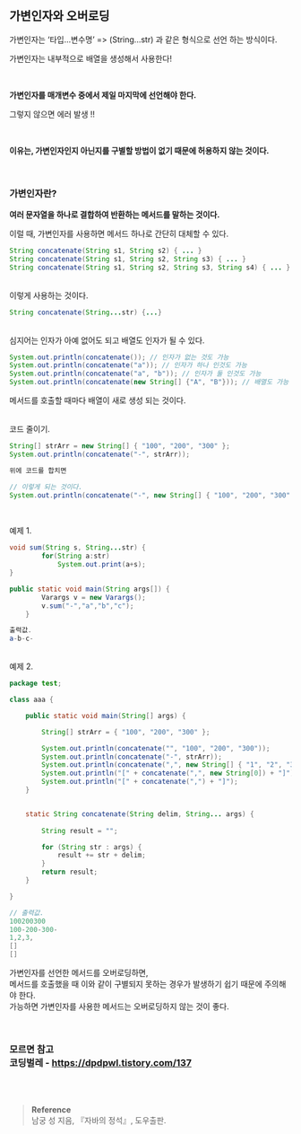 ## 가변인자와 오버로딩

가변인자는 ‘타입...변수명’ => (String...str) 과 같은 형식으로 선언 하는 방식이다.

가변인자는 내부적으로 배열을 생성해서 사용한다! 

<br/>

**가변인자를 매개변수 중에서 제일 마지막에 선언해야 한다.**

그렇지 않으면 에러 발생 !! 

<br/>

**이유는, 가변인자인지 아닌지를 구별할 방법이 없기 때문에 허용하지 않는 것이다.**

<br/>

### 가변인자란?

**여러 문자열을 하나로 결합하여 반환하는 메서드를 말하는 것이다.**

이럴 때, 가변인자를 사용하면 메서드 하나로 간단히 대체할 수 있다.

```java
String concatenate(String s1, String s2) { ... }
String concatenate(String s1, String s2, String s3) { ... }
String concatenate(String s1, String s2, String s3, String s4) { ... }
```

<br/>이렇게 사용하는 것이다.

```java
String concatenate(String...str) {...}
```

<br/>심지어는 인자가 아예 없어도 되고 배열도 인자가 될 수 있다.

```java
System.out.println(concatenate()); // 인자가 없는 것도 가능
System.out.println(concatenate("a")); // 인자가 하나 인것도 가능
System.out.println(concatenate("a", "b")); // 인자가 둘 인것도 가능
System.out.println(concatenate(new String[] {"A", "B"})); // 배열도 가능
```

메서드를 호출할 때마다 배열이 새로 생성 되는 것이다.

<br/>코드 줄이기.

```java
String[] strArr = new String[] { "100", "200", "300" };
System.out.println(concatenate("-", strArr));

위에 코드를 합치면 

// 이렇게 되는 것이다.
System.out.println(concatenate("-", new String[] { "100", "200", "300" }));
```

<br/>

예제 1.
```java
void sum(String s, String...str) {
        for(String a:str)
            System.out.print(a+s);
}

public static void main(String args[]) {
        Varargs v = new Varargs();
        v.sum("-","a","b","c");
    }

출력값.
a-b-c-
```




<br/>예제 2.

```java
package test;

class aaa {

	public static void main(String[] args) {

		String[] strArr = { "100", "200", "300" };

		System.out.println(concatenate("", "100", "200", "300"));
		System.out.println(concatenate("-", strArr));
		System.out.println(concatenate(",", new String[] { "1", "2", "3" }));
		System.out.println("[" + concatenate(",", new String[0]) + "]");
		System.out.println("[" + concatenate(",") + "]");
	}


	static String concatenate(String delim, String... args) { 
					
		String result = "";

		for (String str : args) {
			result += str + delim;
		}
		return result;
	}

}

// 출력값.
100200300
100-200-300-
1,2,3,
[]
[]
```

가변인자를 선언한 메서드를 오버로딩하면, <br/>메서드를 호출했을 때 이와 같이 구별되지 못하는 경우가 발생하기 쉽기 때문에 주의해야 한다. <br/>가능하면 가변인자를 사용한 메서드는 오버로딩하지 않는 것이 좋다.

<br/>

### 모르면 참고 <br/>코딩벌레 - https://dpdpwl.tistory.com/137


<br/><br/>

>**Reference**
><br/>남궁 성 지음, 『자바의 정석』, 도우출판.